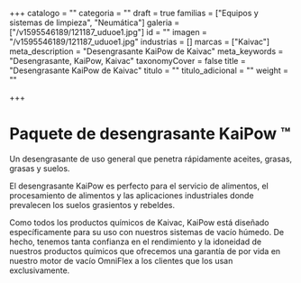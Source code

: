 +++
catalogo = ""
categoria = ""
draft = true
familias = ["Equipos y sistemas de limpieza", "Neumática"]
galeria = ["/v1595546189/121187_uduoe1.jpg"]
id = ""
imagen = "/v1595546189/121187_uduoe1.jpg"
industrias = []
marcas = ["Kaivac"]
meta_description = "Desengrasante KaiPow de Kaivac"
meta_keywords = "Desengrasante, KaiPow, Kaivac"
taxonomyCover = false
title = "Desengrasante KaiPow de Kaivac"
titulo = ""
titulo_adicional = ""
weight = ""

+++
# Paquete de desengrasante KaiPow ™ 

Un desengrasante de uso general que penetra rápidamente aceites, grasas, grasas y suelos.

El desengrasante KaiPow es perfecto para el servicio de alimentos, el procesamiento de alimentos y las aplicaciones industriales donde prevalecen los suelos grasientos y rebeldes. 

Como todos los productos químicos de Kaivac, KaiPow está diseñado específicamente para su uso con nuestros sistemas de vacío húmedo. De hecho, tenemos tanta confianza en el rendimiento y la idoneidad de nuestros productos químicos que ofrecemos una garantía de por vida en nuestro motor de vacío OmniFlex a los clientes que los usan exclusivamente.